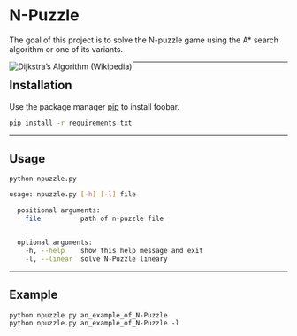 # N-Puzzle

The goal of this project is to solve the N-puzzle game using the A* search algorithm or one of its variants.

<img align="left" src= "https://miro.medium.com/max/420/1*2jRCHqAbTCY7W7oG5ntMOQ.gif" alt="Dijkstra’s Algorithm (Wikipedia)"/>

---
## Installation

Use the package manager [pip](https://pip.pypa.io/en/stable/) to install foobar.

```bash
pip install -r requirements.txt
```
---
## Usage

```python npuzzle.py```

```bash
usage: npuzzle.py [-h] [-l] file

  positional arguments:
    file          path of n-puzzle file


  optional arguments:
    -h, --help    show this help message and exit
    -l, --linear  solve N-Puzzle lineary

```
---
## Example

```
python npuzzle.py an_example_of_N-Puzzle
python npuzzle.py an_example_of_N-Puzzle -l
```
